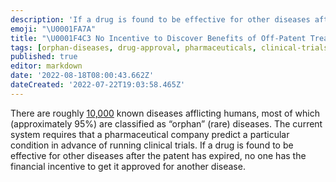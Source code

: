 ```yaml
---
description: 'If a drug is found to be effective for other diseases after the patent has expired, no one has the financial incentive to get it approved for another disease.'
emoji: "\U0001FA7A"
title: "\U0001F4C3 No Incentive to Discover Benefits of Off-Patent Treatments"
tags: [orphan-diseases, drug-approval, pharmaceuticals, clinical-trials]
published: true
editor: markdown
date: '2022-08-18T08:00:43.662Z'
dateCreated: '2022-07-22T19:03:58.465Z'
---
```


There are roughly [10,000](https://www.washingtonpost.com/news/fact-checker/wp/2016/11/17/are-there-really-10000-diseases-and-500-cures/) known diseases afflicting humans, most of which (approximately 95%) are classified as “orphan” (rare) diseases. The current system requires that a pharmaceutical company predict a particular condition in advance of running clinical trials. If a drug is found to be effective for other diseases after the patent has expired, no one has the financial incentive to get it approved for another disease.
